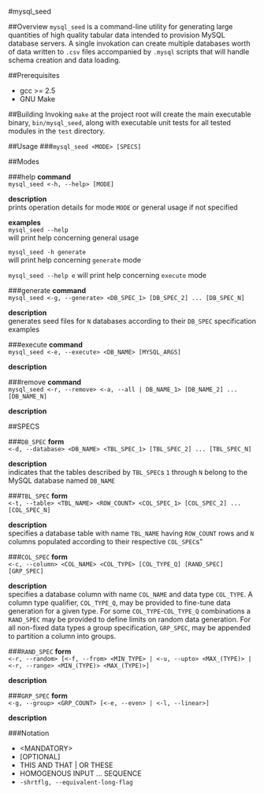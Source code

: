 #mysql_seed

##Overview
`mysql_seed` is a command-line utility for generating large quantities of high quality tabular data intended to provision MySQL database servers. A single invokation can create multiple databases worth of data written to `.csv` files accompanied by `.mysql` scripts that will handle schema creation and data loading.

##Prerequisites
- gcc >= 2.5
- GNU Make

##Building
Invoking `make` at the project root will create the main executable binary, `bin/mysql_seed`, along with executable unit tests for all tested modules in the `test` directory.

##Usage
###`mysql_seed <MODE> [SPECS]`


##Modes

###help
**command**  
`mysql_seed <-h, --help> [MODE]`

**description**  
prints operation details for mode `MODE` or general usage if not specified

**examples**  
`mysql_seed --help`  
will print help concerning general usage

`mysql_seed -h generate`  
will print help concerning `generate` mode

`mysql_seed --help e`
will print help concerning `execute` mode



###generate
**command**  
`mysql_seed <-g, --generate> <DB_SPEC_1> [DB_SPEC_2] ... [DB_SPEC_N]`

**description**  
generates seed files for `N` databases according to their `DB_SPEC` specification
examples


###execute
**command**  
`mysql_seed <-e, --execute> <DB_NAME> [MYSQL_ARGS]`

**description**  


###remove
**command**  
`mysql_seed <-r, --remove> <-a, --all | DB_NAME_1> [DB_NAME_2] ... [DB_NAME_N]`

**description**  



##SPECS

###`DB_SPEC`
**form**  
`<-d, --database> <DB_NAME> <TBL_SPEC_1> [TBL_SPEC_2] ... [TBL_SPEC_N]`

**description**  
indicates that the tables described by `TBL_SPEC`s `1` through `N` belong to the MySQL database named `DB_NAME`


###`TBL_SPEC`
**form**  
`<-t, --table> <TBL_NAME> <ROW_COUNT> <COL_SPEC_1> [COL_SPEC_2] ... [COL_SPEC_N]`

**description**  
specifies a database table with name `TBL_NAME` having `ROW_COUNT` rows and `N` columns populated according to their respective `COL_SPEC`s"


###`COL_SPEC`
**form**  
`<-c, --column> <COL_NAME> <COL_TYPE> [COL_TYPE_Q] [RAND_SPEC] [GRP_SPEC]`

**description**  
specifies a database column with name `COL_NAME` and data type `COL_TYPE`. A column type qualifier, `COL_TYPE_Q`,  may be provided to fine-tune data generation for a given type. For some `COL_TYPE`-`COL_TYPE_Q` combinations a `RAND_SPEC` may be provided to define limits on random data generation.  For all non-fixed data types a group specification, `GRP_SPEC`, may be appended to partition a column into groups.



###`RAND_SPEC`
**form**  
`<-r, --random> [<-f, --from> <MIN_TYPE> | <-u, --upto> <MAX_(TYPE)> | <-r, --range> <MIN_(TYPE)> <MAX_(TYPE)>]`

**description**  



###`GRP_SPEC`
**form**  
`<-g, --group> <GRP_COUNT> [<-e, --even> | <-l, --linear>]`

**description**  



###Notation
- &lt;MANDATORY&gt;
- [OPTIONAL]
- THIS AND THAT | OR THESE
- HOMOGENOUS INPUT ... SEQUENCE
- `-shrtflg, --equivalent-long-flag`
